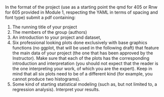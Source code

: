 In the format of the project (use as a starting point the qmd for 405 or Rnw for 605 provided in Module 1, respecting the YAML in terms of spacing and font type) submit a pdf containing:

1. The running title of your project
2. The members of the group (authors)
3. An introduction to your project and dataset,
4. Six professional looking plots done exclusively with base graphics functions (no ggplot, that will be used in the following draft) that feature the main data of your project (the one that has been approved by the Instructor). Make sure that each of the plots has the corresponding introduction and interpretation (you should not expect that the reader is the one interpreting your work, of which you are the expert). Keep in mind that all six plots need to be of a different kind (for example, you cannot produce two histograms).
5. Some kind of starting statistical modeling (such as, but not limited to, a regression analysis). Interpret your results.
